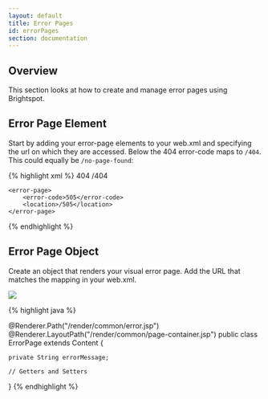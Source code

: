 ```yaml
---
layout: default
title: Error Pages
id: errorPages
section: documentation
---
```

<div markdown="1" class="span12">

## Overview

This section looks at how to create and manage error pages using Brightspot.

## Error Page Element

Start by adding your error-page elements to your web.xml and specifying the url on which they are accessed. Below the 404 error-code maps to `/404`. This could equally be `/no-page-found`:

{% highlight xml %}
    <error-page>
        <error-code>404</error-code>
        <location>/404</location>
    </error-page>

    <error-page>
        <error-code>505</error-code>
        <location>/505</location>
    </error-page>
{% endhighlight %}

## Error Page Object

Create an object that renders your visual error page. Add the URL that matches the mapping in your web.xml. 

![](http://docs.brightspot.s3.amazonaws.com/error-page.png)

{% highlight java %}

@Renderer.Path("/render/common/error.jsp")
@Renderer.LayoutPath("/render/common/page-container.jsp")
public class ErrorPage extends Content {

	private String errorMessage;
	
	// Getters and Setters
}
{% endhighlight %}

</div>
